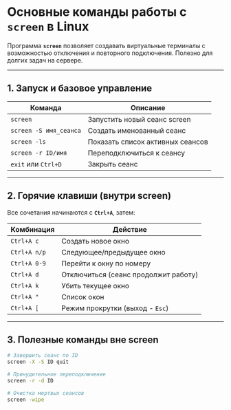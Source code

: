 # Основные команды работы с `screen` в Linux

Программа **`screen`** позволяет создавать виртуальные терминалы с возможностью отключения и повторного подключения. Полезно для долгих задач на сервере.

---

## 1. Запуск и базовое управление

| Команда | Описание |
|---------|----------|
| `screen` | Запустить новый сеанс screen |
| `screen -S имя_сеанса` | Создать именованный сеанс |
| `screen -ls` | Показать список активных сеансов |
| `screen -r ID/имя` | Переподключиться к сеансу |
| `exit` или `Ctrl+D` | Закрыть сеанс |

---

## 2. Горячие клавиши (внутри screen)
Все сочетания начинаются с **`Ctrl+A`**, затем:

| Комбинация | Действие |
|------------|----------|
| `Ctrl+A c` | Создать новое окно |
| `Ctrl+A n/p` | Следующее/предыдущее окно |
| `Ctrl+A 0-9` | Перейти к окну по номеру |
| `Ctrl+A d` | Отключиться (сеанс продолжит работу) |
| `Ctrl+A k` | Убить текущее окно |
| `Ctrl+A "` | Список окон |
| `Ctrl+A [` | Режим прокрутки (выход - `Esc`) |

---

## 3. Полезные команды вне screen

```bash
# Завершить сеанс по ID
screen -X -S ID quit

# Принудительное переподключение
screen -r -d ID

# Очистка мертвых сеансов
screen -wipe

